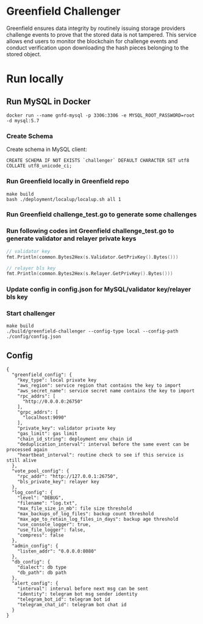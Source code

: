 # Greenfield Challenger
Greenfield ensures data integrity by routinely issuing storage providers challenge events to prove that the stored data is not tampered. This service allows end users to monitor the blockchain for challenge events and conduct verification upon downloading the hash pieces belonging to the stored object. 

# Run locally

## Run MySQL in Docker

```shell
docker run --name gnfd-mysql -p 3306:3306 -e MYSQL_ROOT_PASSWORD=root -d mysql:5.7
```

### Create Schema

Create schema in MySQL client:

```shell
CREATE SCHEMA IF NOT EXISTS `challenger` DEFAULT CHARACTER SET utf8 COLLATE utf8_unicode_ci;
```

### Run Greenfield locally in Greenfield repo

```shell
make build
bash ./deployment/localup/localup.sh all 1 
```

### Run Greenfield challenge_test.go to generate some challenges

### Run following codes int Greenfield challenge_test.go to generate validator and relayer private keys

```go
// validator key
fmt.Println(common.Bytes2Hex(s.Validator.GetPrivKey().Bytes()))

// relayer bls key
fmt.Println(common.Bytes2Hex(s.Relayer.GetPrivKey().Bytes()))
```

### Update config in config.json for MySQL/validator key/relayer bls key

### Start challenger

```shell
make build
./build/greenfield-challenger --config-type local --config-path ./config/config.json
```

## Config
```
{
  "greenfield_config": {
    "key_type": local private key
    "aws_region": service region that contains the key to import
    "aws_secret_name": service secret name contains the key to import
    "rpc_addrs": [
      "http://0.0.0.0:26750"
    ],
    "grpc_addrs": [
      "localhost:9090"
    ],
    "private_key": validator private key
    "gas_limit": gas limit
    "chain_id_string": deployment env chain id
    "deduplication_interval": interval before the same event can be processed again
    "heartbeat_interval": routine check to see if this service is still alive
  },
  "vote_pool_config": {
    "rpc_addr": "http://127.0.0.1:26750",
    "bls_private_key": relayer key 
  },
  "log_config": {
    "level": "DEBUG",
    "filename": "log.txt",
    "max_file_size_in_mb": file size threshold
    "max_backups_of_log_files": backup count threshold
    "max_age_to_retain_log_files_in_days": backup age threshold
    "use_console_logger": true,
    "use_file_logger": false,
    "compress": false
  },
  "admin_config": {
    "listen_addr": "0.0.0.0:8080"
  },
  "db_config": {
    "dialect": db type
    "db_path": db path
  },
  "alert_config": {
    "interval": interval before next msg can be sent
    "identity": telegram bot msg sender identity
    "telegram_bot_id": telegram bot id
    "telegram_chat_id": telegram bot chat id  
  }
}
```
